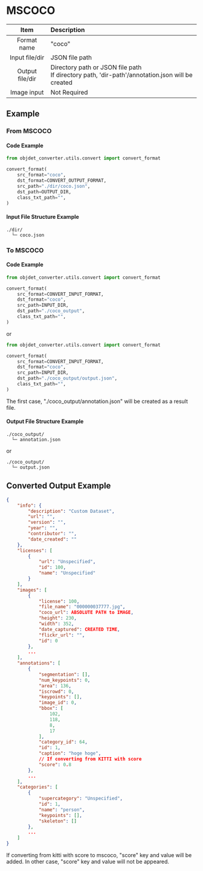 # MSCOCO
| Item | Description |
| :-: | :- |
| Format name | "coco" |
| Input file/dir | JSON file path |
| Output file/dir | Directory path or JSON file path <br /> If directory path, 'dir-path'/annotation.json will be created|
| Image input | Not Required |


## Example
### From MSCOCO
#### Code Example
```python
from objdet_converter.utils.convert import convert_format

convert_format(
    src_format="coco",
    dst_format=CONVERT_OUTPUT_FORMAT,
    src_path="./dir/coco.json",
    dst_path=OUTPUT_DIR,
    class_txt_path="",
)
```
#### Input File Structure Example
```
./dir/
  └─ coco.json
```
### To MSCOCO
#### Code Example
```python
from objdet_converter.utils.convert import convert_format

convert_format(
    src_format=CONVERT_INPUT_FORMAT,
    dst_format="coco",
    src_path=INPUT_DIR,
    dst_path="./coco_output",
    class_txt_path="",
)
```
or 
```python
from objdet_converter.utils.convert import convert_format

convert_format(
    src_format=CONVERT_INPUT_FORMAT,
    dst_format="coco",
    src_path=INPUT_DIR,
    dst_path="./coco_output/output.json",
    class_txt_path="",
)
```
The first case, "./coco_output/annotation.json" will be created as a result file.

#### Output File Structure Example
```
./coco_output/
  └─ annotation.json
```
or 
```
./coco_output/
  └─ output.json
```
## Converted Output Example
```json
{
    "info": {
        "description": "Custom Dataset",
        "url": "",
        "version": "",
        "year": "",
        "contributor": "",
        "date_created": ""
    },
    "licenses": [
        {
            "url": "Unspecified",
            "id": 100,
            "name": "Unspecified"
        }
    ],
    "images": [
        {
            "license": 100,
            "file_name": "000000037777.jpg",
            "coco_url": ABSOLUTE PATH to IMAGE,
            "height": 230,
            "width": 352,
            "date_captured": CREATED TIME,
            "flickr_url": "",
            "id": 0
        },
        ...
    ],
    "annotations": [
        {
            "segmentation": [],
            "num_keypoints": 0,
            "area": 136,
            "iscrowd": 0,
            "keypoints": [],
            "image_id": 0,
            "bbox": [
                102,
                118,
                8,
                17
            ],
            "category_id": 64,
            "id": 1,
            "caption": "hoge hoge",
            // If converting from KITTI with score
            "score": 0.8
        },
        ...
    ],
    "categories": [
        {
            "supercategory": "Unspecified",
            "id": 1,
            "name": "person",
            "keypoints": [],
            "skeleton": []
        },
        ...
    ]
}
```
If converting from kitti with score to mscoco, "score" key and value will be added. In other case, "score" key and value will not be appeared.